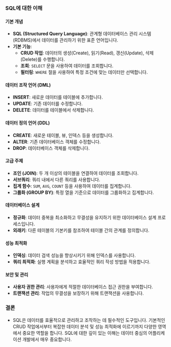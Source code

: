 ### SQL에 대한 이해

#### 기본 개념
- **SQL (Structured Query Language)**: 관계형 데이터베이스 관리 시스템(RDBMS)에서 데이터를 관리하기 위한 표준 언어입니다.
- **기본 기능**:
  - **CRUD 작업**: 데이터의 생성(Create), 읽기(Read), 갱신(Update), 삭제(Delete)를 수행합니다.
  - **조회**: `SELECT` 문을 사용하여 데이터를 조회합니다.
  - **필터링**: `WHERE` 절을 사용하여 특정 조건에 맞는 데이터만 선택합니다.

#### 데이터 조작 언어 (DML)
- **INSERT**: 새로운 데이터를 테이블에 추가합니다.
- **UPDATE**: 기존 데이터를 수정합니다.
- **DELETE**: 데이터를 테이블에서 삭제합니다.

#### 데이터 정의 언어 (DDL)
- **CREATE**: 새로운 테이블, 뷰, 인덱스 등을 생성합니다.
- **ALTER**: 기존 데이터베이스 객체를 수정합니다.
- **DROP**: 데이터베이스 객체를 삭제합니다.

#### 고급 주제
- **조인 (JOIN)**: 두 개 이상의 테이블을 연결하여 데이터를 조회합니다.
- **서브쿼리**: 쿼리 내에서 다른 쿼리를 사용합니다.
- **집계 함수**: `SUM`, `AVG`, `COUNT` 등을 사용하여 데이터를 집계합니다.
- **그룹화 (GROUP BY)**: 특정 열을 기준으로 데이터를 그룹화하고 집계합니다.

#### 데이터베이스 설계
- **정규화**: 데이터 중복을 최소화하고 무결성을 유지하기 위한 데이터베이스 설계 프로세스입니다.
- **외래키**: 다른 테이블의 기본키를 참조하여 테이블 간의 관계를 정의합니다.

#### 성능 최적화
- **인덱싱**: 데이터 검색 성능을 향상시키기 위해 인덱스를 사용합니다.
- **쿼리 최적화**: 실행 계획을 분석하고 효율적인 쿼리 작성 방법을 적용합니다.

#### 보안 및 관리
- **사용자 권한 관리**: 사용자에게 적절한 데이터베이스 접근 권한을 부여합니다.
- **트랜잭션 관리**: 작업의 무결성을 보장하기 위해 트랜잭션을 사용합니다.

### 결론
- SQL은 데이터를 효율적으로 관리하고 조작하는 데 필수적인 도구입니다. 기본적인 CRUD 작업에서부터 복잡한 데이터 분석 및 성능 최적화에 이르기까지 다양한 영역에서 중요한 역할을 합니다. SQL에 대한 깊이 있는 이해는 데이터 중심의 어플리케이션 개발에서 매우 중요합니다.
